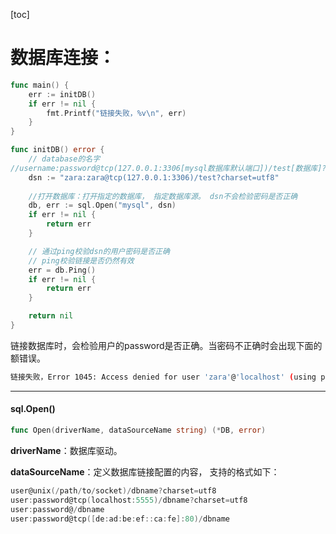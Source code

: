 [toc]



# 数据库连接：

```go
func main() {
	err := initDB()
	if err != nil {
		fmt.Printf("链接失败，%v\n", err)
	}
}

func initDB() error {
	// database的名字
//username:password@tcp(127.0.0.1:3306[mysql数据库默认端口])/test[数据库]?charset=utf8
	dsn := "zara:zara@tcp(127.0.0.1:3306)/test?charset=utf8"
    
    //打开数据库：打开指定的数据库， 指定数据库源。 dsn不会检验密码是否正确
	db, err := sql.Open("mysql", dsn)
	if err != nil {
		return err
	}

	// 通过ping校验dsn的用户密码是否正确
    // ping校验链接是否仍然有效
	err = db.Ping()
	if err != nil {
		return err
	}

	return nil
}
```



链接数据库时，会检验用户的password是否正确。当密码不正确时会出现下面的额错误。

```bash
链接失败，Error 1045: Access denied for user 'zara'@'localhost' (using password: YES)
```



----



#### sql.Open()

```go
func Open(driverName, dataSourceName string) (*DB, error)
```

**driverName**：数据库驱动。

**dataSourceName**：定义数据库链接配置的内容， 支持的格式如下：

```go
user@unix(/path/to/socket)/dbname?charset=utf8
user:password@tcp(localhost:5555)/dbname?charset=utf8
user:password@/dbname
user:password@tcp([de:ad:be:ef::ca:fe]:80)/dbname
```

